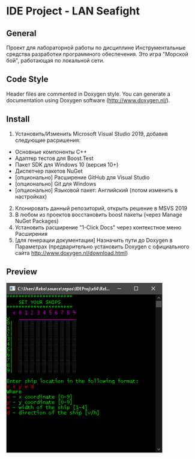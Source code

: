 ﻿IDE Project - LAN Seafight
==========================

## General
Проект для лабораторной работы по дисциплине Инструментальные средства разработки программного обеспечения.
Это игра "Морской бой", работающая по локальной сети.

## Code Style
Header files are commented in Doxygen style. You can generate a documentation using Doxygen software (http://www.doxygen.nl/).

## Install
1) Установить/Изменить Microsoft Visual Studio 2019, добавив следующие расришения: 
- Основные компоненты C++
- Адаптер тестов для Boost.Test
- Пакет SDK для Windows 10 (версия 10+)
- Диспетчер пакетов NuGet
- [опционально] Расширение GitHub для Visual Studio
- [опционально] Git для Windows
- [опционально] Языковой пакет: Английский (потом изменить в настройках)
2) Клонировать данный репозиторий, открыть решение в MSVS 2019
3) В любом из проектов восстановить boost пакеты (через Manage NuGet Packages)
4) Установить расширение "1-Click Docs" через контекстное меню Расширения
5) [для генерации документации] Назначить пути до Doxygen в Параметрах (предварительно установить Doxygen с официального сайта http://www.doxygen.nl/download.html)

## Preview
![Destructoid on CPP](https://github.com/rekongstor/IDEProj/blob/master/preview.png)